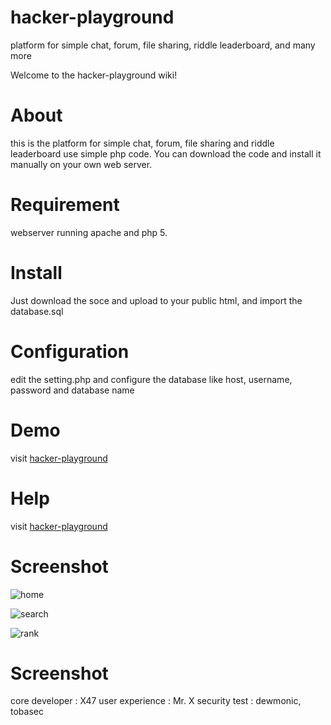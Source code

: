 # hacker-playground
platform for simple chat, forum, file sharing, riddle leaderboard, and many more

Welcome to the hacker-playground wiki!

# About
this is the platform for simple chat, forum, file sharing and riddle leaderboard use simple php code. You can download the code and install it manually on your own web server.

# Requirement
webserver running apache and php 5.

# Install
Just download the soce and upload to your public html, and import the database.sql

# Configuration
edit the setting.php and configure the database like host, username, password and database name

# Demo
visit [hacker-playground](http://hacker-playground.com)

# Help
visit [hacker-playground](http://hacker-playground.com)

# Screenshot
![home](https://1.bp.blogspot.com/-Fke_Uhd7Zew/WQaoWw_kP7I/AAAAAAAAAis/kTxdvWAidyARCdLJcmk79YcN2vDRAZNwwCLcB/s1600/1.jpg)

![search](https://4.bp.blogspot.com/-ATURQfVe4TY/WQaoXIBBvUI/AAAAAAAAAi0/41QEfqLIc0owU73iblt70b9LmaKYdbPAwCLcB/s1600/3.jpg)

![rank](https://2.bp.blogspot.com/-hAxvjDT7BI4/WQaoW_kgpQI/AAAAAAAAAiw/rOuwgJurcnEGyogBXXIOSEpKeY0IhxaFQCLcB/s1600/2.jpg)

# Screenshot
core developer : X47
user experience : Mr. X
security test : dewmonic, tobasec


